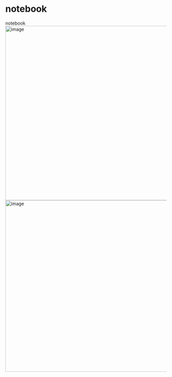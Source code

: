 # notebook
notebook
<img width="544" alt="image" src="https://github.com/imaCollin/notebook/assets/127849702/175a25aa-2435-47f9-b4bf-ad7f3a13b5a5">
<img width="535" alt="image" src="https://github.com/imaCollin/notebook/assets/127849702/ad2889c1-9d8a-4c31-85bf-2dbb067e7a68">

